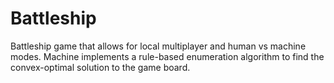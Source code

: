 # Battleship
Battleship game that allows for local multiplayer and human vs machine modes. Machine implements a rule-based enumeration algorithm to find the convex-optimal solution to the game board.
